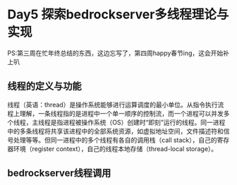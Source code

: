 
# **Day5 探索bedrockserver多线程理论与实现**
PS:第三周在忙年终总结的东西，这边忘写了，第四周happy春节ing，这会开始补上叭<br>
## **线程的定义与功能**
线程（英语：thread）是操作系统能够进行运算调度的最小单位。从指令执行流程上理解，一条线程指的是进程中一个单一顺序的控制流，而一个进程可以并发多个线程，主线程是指进程被操作系统（OS）创建时“即刻”运行的线程。同一进程中的多条线程将共享该进程中的全部系统资源，如虚拟地址空间，文件描述符和信号处理等等。但同一进程中的多个线程有各自的调用栈（call stack），自己的寄存器环境（register context），自己的线程本地存储（thread-local storage）。
## **bedrockserver线程调用**

